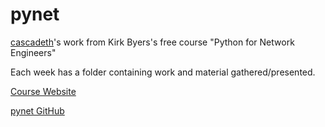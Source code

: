 # pynet

[cascadeth](https://github.com/cascadeth)'s work from Kirk Byers's free course "Python for Network Engineers"

Each week has a folder containing work and material gathered/presented.

[Course Website](https://pynet.twb-tech.com/free-python-course.html)

[pynet GitHub](https://github.com/ktbyers/pynet)

